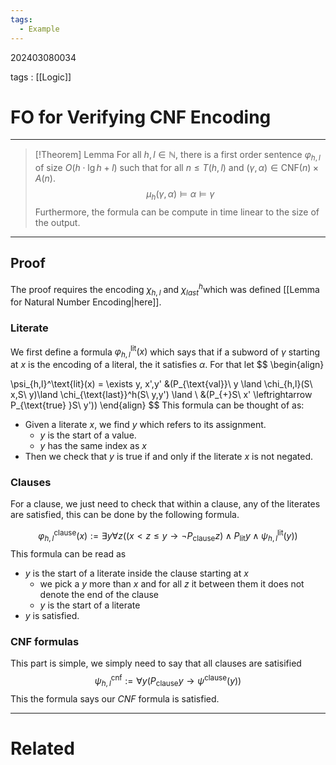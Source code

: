 ```yaml
---
tags:
  - Example
---
```


202403080034

tags : [[Logic]]

#  FO for Verifying CNF Encoding
---
>[!Theorem] Lemma
>For all $h, l \in \mathbb{N}$, there is a first order sentence $\varphi_{h,l}$ of size $O(h\cdot\lg h + l)$ such that for all $n\leq T(h, l)$ and $(\gamma,\alpha)\in \text{CNF}(n)\times A(n)$.
>$$
>\mu_{h}(\gamma, \alpha) \models \alpha \models \gamma
>$$
>Furthermore, the formula can be compute in time linear to the size of the output.

---
## Proof
The proof requires the encoding $\chi_{h,l}$ and $\chi_{last}^h$which was defined [[Lemma for Natural Number Encoding|here]].

### Literate
We first define a formula $\varphi_{h,l}^{\text{lit}}(x)$ which says that if a subword of $\gamma$ starting at $x$ is the encoding of a literal, the it satisfies $\alpha$. For that let 
$$
\begin{align}

\psi_{h,l}^\text{lit}(x) = \exists y, x',y' &(P_{\text{val}}\ y \land \chi_{h,l}(S\ x,S\ y)\land \chi_{\text{last}}^h(S\ y,y') \land \\
&(P_{+}S\ x' \leftrightarrow P_{\text{true} }S\ y'))
\end{align}
$$
This formula can be thought of as:
- Given a literate $x$, we find $y$ which refers to its assignment.
	- $y$ is the start of a value.
	- $y$ has the same index as $x$
- Then we check that $y$ is true if and only if the literate $x$ is not negated.

### Clauses
For a clause, we just need to check that within a clause, any of the literates are satisfied, this can be done by the following formula.

$$
\varphi^{\text{clause}}_{h, l}(x) := \exists y \forall z((x < z \leq y \to \lnot P_{\text{clause}}z) \land P_{\text{lit}}y \land \psi^\text{lit}_{h, l}(y))
$$
This formula can be read as
- $y$ is the start of a literate inside the clause starting at $x$
	- we pick a $y$ more than $x$ and for all $z$ it between them it does not denote the end of the clause
	- $y$ is the start of a literate
- $y$ is satisfied.

### CNF formulas
This part is simple, we simply need to say that all clauses are satisified
$$
\psi^{\text{cnf}}_{{h, l}} := \forall y(P_{\text{clause}}y \to \psi^\text{clause}(y))
$$
This the formula says our *CNF* formula is satisfied.

---
# Related

